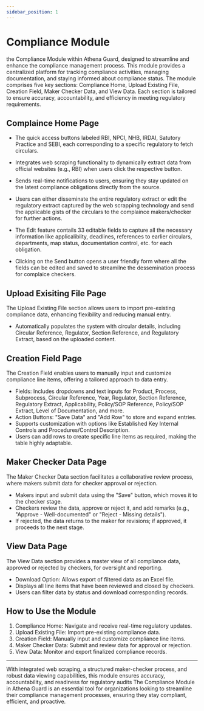 ```yaml
---
sidebar_position: 1
---
```


# Compliance Module

the Compliance Module within Athena Guard, designed to streamline and enhance the compliance management process. This module provides a centralized platform for tracking compliance activities, managing documentation, and staying informed about compliance status. The module comprises five key sections: Compliance Home, Upload Existing File, Creation Field, Maker Checker Data, and View Data. Each section is tailored to ensure accuracy, accountability, and efficiency in meeting regulatory requirements.

## Complaince Home Page

- The quick access buttons labeled RBI, NPCI, NHB, IRDAI, Satutory Practice and SEBI, each corresponding to a specific regulatory to fetch circulars.

- Integrates web scraping functionality to dynamically extract data from official websites (e.g., RBI) when users click the respective button.

- Sends real-time notifications to users, ensuring they stay updated on the latest compliance obligations directly from the source.

- Users can either disseminate the entire regulatory extract or edit the regulatory extract captured by the web scrapping technology and send the applicable gists of the circulars to the complaince makers/checker for further actions.

- The Edit feature contails 33 editable fields to capture all the necessary information like applicaliblity, deadlines, references to earlier circulars, departments, map status, documentation control, etc. for each obligation.

- Clicking on the Send button opens a user friendly form where all the fields can be edited and saved to streamilne the dessemination process for complaice checkers.


## Upload Exisiting File Page
The Upload Existing File section allows users to import pre-existing compliance data, enhancing flexibility and reducing manual entry.
- Automatically populates the system with circular details, including Circular Reference, Regulator, Section Reference, and Regulatory Extract, based on the uploaded content.


## Creation Field Page
The Creation Field enables users to manually input and customize compliance line items, offering a tailored approach to data entry.

- Fields: Includes dropdowns and text inputs for Product, Process, Subprocess, Circular Reference, Year, Regulator, Section Reference, Regulatory Extract, Applicability, Policy/SOP Reference, Policy/SOP Extract, Level of Documentation, and more.
- Action Buttons: "Save Data" and "Add Row" to store and expand entries.
- Supports customization with options like Established Key Internal Controls and Procedures/Control Description.
- Users can add rows to create specific line items as required, making the table highly adaptable.



## Maker Checker Data Page
The Maker Checker Data section facilitates a collaborative review process, where makers submit data for checker approval or rejection.
- Makers input and submit data using the "Save" button, which moves it to the checker stage.
- Checkers review the data, approve or reject it, and add remarks (e.g., "Approve - Well-documented" or "Reject - Missing details").
- If rejected, the data returns to the maker for revisions; if approved, it proceeds to the next stage.


## View Data Page
The View Data section provides a master view of all compliance data, approved or rejected by checkers, for oversight and reporting.
- Download Option: Allows export of filtered data as an Excel file.
- Displays all line items that have been reviewed and closed by checkers.
- Users can filter data by status and download corresponding records.


## How to Use the Module
1. Compliance Home: Navigate and receive real-time regulatory updates.
2. Upload Existing File: Import pre-existing compliance data.
3. Creation Field: Manually input and customize compliance line items.
4. Maker Checker Data: Submit and review data for approval or rejection.
5. View Data: Monitor and export finalized compliance records.

---

With integrated web scraping, a structured maker-checker process, and robust data viewing capabilities, this module ensures accuracy, accountability, and readiness for regulatory audits The Compliance Module in Athena Guard is an essential tool for organizations looking to streamline their compliance management processes, ensuring they stay compliant, efficient, and proactive.
